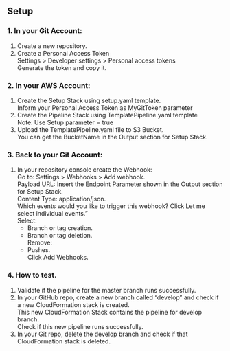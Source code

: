 

## Setup

### 1. In your Git Account:
1. Create a new repository. 
2. Create a Personal Access Token  
   Settings > Developer settings > Personal access tokens  
   Generate the token and copy it.  

### 2. In your AWS Account:  
1. Create the Setup Stack using setup.yaml template.  
   Inform your Personal Access Token as MyGitToken parameter  
2. Create the Pipeline Stack using TemplatePipeline.yaml template  
   Note: Use Setup parameter = true  
3. Upload the TemplatePipeline.yaml file to S3 Bucket.  
   You can get the BucketName in the Output section for Setup Stack.   

### 3. Back to your Git Account:  
1. In your repository console create the Webhook:  
   Go to: Settings > Webhooks > Add webhook.  
   Payload URL: Insert the Endpoint Parameter shown in the Output section for Setup Stack.   
   Content Type: application/json.   
   Which events would you like to trigger this webhook? Click Let me select individual events.”    
   Select:     
   * Branch or tag creation.   
   * Branch or tag deletion.   
   Remove:    
   * Pushes.   
   Click Add Webhooks.   


### 4. How to test. 
1. Validate if the pipeline for the master branch runs successfully. 
2. In your GitHub repo, create a new branch called “develop” and check if a new CloudFormation stack is created.  
   This new CloudFormation Stack contains the pipeline for develop branch.  
   Check if this new pipeline runs successfully.   
3. In your Git repo, delete the develop branch  and check if that CloudFormation stack is deleted.  
        
